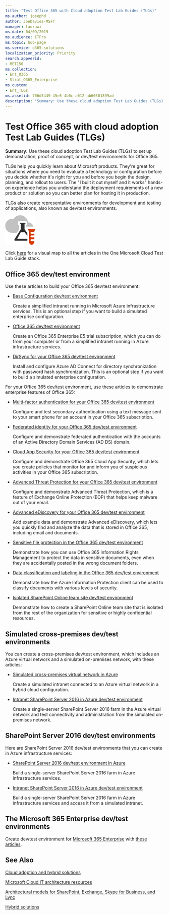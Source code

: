 ```yaml
---
title: "Test Office 365 with Cloud adoption Test Lab Guides (TLGs)"
ms.author: josephd
author: JoeDavies-MSFT
manager: laurawi
ms.date: 04/09/2019
ms.audience: ITPro
ms.topic: hub-page
ms.service: o365-solutions
localization_priority: Priority
search.appverid:
- MET150
ms.collection: 
- Ent_O365
- Strat_O365_Enterprise
ms.custom:
- Ent_TLGs
ms.assetid: 706d5449-45e5-4b0c-a012-ab60501899ad
description: "Summary: Use these cloud adoption Test Lab Guides (TLGs) to set up demonstration, proof of concept, or dev/test environments for Office 365."
---
```


# Test Office 365 with cloud adoption Test Lab Guides (TLGs)

 **Summary:** Use these cloud adoption Test Lab Guides (TLGs) to set up demonstration, proof of concept, or dev/test environments for Office 365.
  
TLGs help you quickly learn about Microsoft products. They're great for situations where you need to evaluate a technology or configuration before you decide whether it's right for you and before you begin the design, planning, and rollout to users. The "I built it out myself and it works" hands-on experience helps you understand the deployment requirements of a new product or solution so you can better plan for hosting it in production.
  
TLGs also create representative environments for development and testing of applications, also known as dev/test environments.
  
![Test Lab Guides in the Microsoft Cloud](media/24ad0d1b-3274-40fb-972a-b8188b7268d1.png)
  
Click [here](http://aka.ms/catlgstack) for a visual map to all the articles in the One Microsoft Cloud Test Lab Guide stack.
    
## Office 365 dev/test environment

Use these articles to build your Office 365 dev/test environment:
  
- [Base Configuration dev/test environment](base-configuration-dev-test-environment.md)
    
    Create a simplified intranet running in Microsoft Azure infrastructure services. This is an optional step if you want to build a simulated enterprise configuration.
    
- [Office 365 dev/test environment](office-365-dev-test-environment.md)
    
    Create an Office 365 Enterprise E5 trial subscription, which you can do from your computer or from a simplified intranet running in Azure infrastructure services.
    
- [DirSync for your Office 365 dev/test environment](dirsync-for-your-office-365-dev-test-environment.md)
    
    Install and configure Azure AD Connect for directory synchronization with password hash synchronization. This is an optional step if you want to build a simulated enterprise configuration.
    
For your Office 365 dev/test environment, use these articles to demonstrate enterprise features of Office 365:
  
- [Multi-factor authentication for your Office 365 dev/test environment](multi-factor-authentication-for-your-office-365-dev-test-environment.md)
    
    Configure and test secondary authentication using a text message sent to your smart phone for an account in your Office 365 subscription.
    
- [Federated identity for your Office 365 dev/test environment](federated-identity-for-your-office-365-dev-test-environment.md)
    
    Configure and demonstrate federated authentication with the accounts of an Active Directory Domain Services (AD DS) domain.
    
- [Cloud App Security for your Office 365 dev/test environment](cloud-app-security-for-your-office-365-dev-test-environment.md)
    
    Configure and demonstrate Office 365 Cloud App Security, which lets you create policies that monitor for and inform you of suspicious activities in your Office 365 subscription.
    
- [Advanced Threat Protection for your Office 365 dev/test environment](advanced-threat-protection-for-your-office-365-dev-test-environment.md)
    
    Configure and demonstrate Advanced Threat Protection, which is a feature of Exchange Online Protection (EOP) that helps keep malware out of your email.
    
- [Advanced eDiscovery for your Office 365 dev/test environment](advanced-ediscovery-for-your-office-365-dev-test-environment.md)
    
    Add example data and demonstrate Advanced eDiscovery, which lets you quickly find and analyze the data that is stored in Office 365, including email and documents.
    
- [Sensitive file protection in the Office 365 dev/test environment](sensitive-file-protection-in-the-office-365-dev-test-environment.md)
    
    Demonstrate how you can use Office 365 Information Rights Management to protect the data in sensitive documents, even when they are accidentally posted in the wrong document folders.
    
- [Data classification and labeling in the Office 365 dev/test environment](data-classification-and-labeling-in-the-office-365-dev-test-environment.md)
    
    Demonstrate how the Azure Information Protection client can be used to classify documents with various levels of security.
    
- [Isolated SharePoint Online team site dev/test environment](isolated-sharepoint-online-team-site-dev-test-environment.md)
    
    Demonstrate how to create a SharePoint Online team site that is isolated from the rest of the organization for sensitive or highly confidential resources.
    

## Simulated cross-premises dev/test environments

You can create a cross-premises dev/test environment, which includes an Azure virtual network and a simulated on-premises network, with these articles:
  
- [Simulated cross-premises virtual network in Azure](simulated-cross-premises-virtual-network-in-azure.md)
    
    Create a simulated intranet connected to an Azure virtual network in a hybrid cloud configuration.
    
- [Intranet SharePoint Server 2016 in Azure dev/test environment](https://technet.microsoft.com/library/mt806351%28v=office.16%29.aspx)
    
    Create a single-server SharePoint Server 2016 farm in the Azure virtual network and test connectivity and administration from the simulated on-premises network.
    
## SharePoint Server 2016 dev/test environments

Here are SharePoint Server 2016 dev/test environments that you can create in Azure infrastructure services:
  
- [SharePoint Server 2016 dev/test environment in Azure](https://docs.microsoft.com/SharePoint/administration/sharepoint-server-2016-dev-test-environment-in-azure)
    
    Build a single-server SharePoint Server 2016 farm in Azure infrastructure services.

- [Intranet SharePoint Server 2016 in Azure dev/test environment](https://docs.microsoft.com/SharePoint/administration/intranet-sharepoint-server-2016-in-azure-dev-test-environment)
    
    Build a single-server SharePoint Server 2016 farm in Azure infrastructure services and access it from a simulated intranet.


## The Microsoft 365 Enterprise dev/test environments

Create dev/test environment for [Microsoft 365 Enterprise](https://docs.microsoft.com/microsoft-365-enterprise/) with [these articles](https://docs.microsoft.com/microsoft-365/enterprise/m365-enterprise-test-lab-guides).  
    
## See Also

[Cloud adoption and hybrid solutions](cloud-adoption-and-hybrid-solutions.md)
  
[Microsoft Cloud IT architecture resources](microsoft-cloud-it-architecture-resources.md)
  
[Architectural models for SharePoint, Exchange, Skype for Business, and Lync](architectural-models-for-sharepoint-exchange-skype-for-business-and-lync.md)
  
[Hybrid solutions](hybrid-solutions.md)
